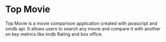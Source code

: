 
# Top Movie

Top Movie is a movie comparison application created with javascript and omdb api. 
It allows users to search any movie and compare it with another on key metrics like imdb Rating and box office.


